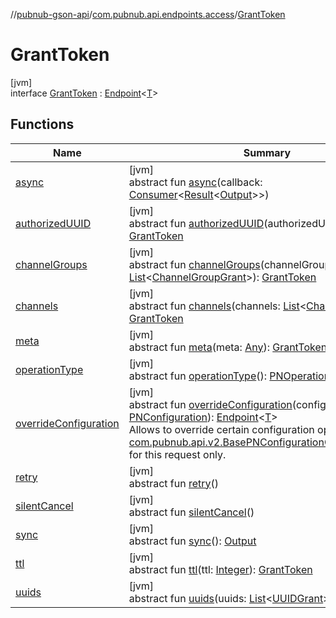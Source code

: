//[pubnub-gson-api](../../../index.md)/[com.pubnub.api.endpoints.access](../index.md)/[GrantToken](index.md)

# GrantToken

[jvm]\
interface [GrantToken](index.md) : [Endpoint](../../com.pubnub.api.endpoints/-endpoint/index.md)&lt;[T](../../com.pubnub.api.endpoints/-endpoint/index.md)&gt;

## Functions

| Name | Summary |
|---|---|
| [async](../../com.pubnub.api.endpoints.channel_groups/-list-all-channel-group/index.md#1418965989%2FFunctions%2F126356644) | [jvm]<br>abstract fun [async](../../com.pubnub.api.endpoints.channel_groups/-list-all-channel-group/index.md#1418965989%2FFunctions%2F126356644)(callback: [Consumer](https://docs.oracle.com/javase/8/docs/api/java/util/function/Consumer.html)&lt;[Result](../../../../../pubnub-core/pubnub-core-api/pubnub-core-api/com.pubnub.api.v2.callbacks/-result/index.md)&lt;[Output](../../../../../pubnub-core/pubnub-core-api/com.pubnub.api.endpoints.remoteaction/-remote-action/index.md)&gt;&gt;) |
| [authorizedUUID](authorized-u-u-i-d.md) | [jvm]<br>abstract fun [authorizedUUID](authorized-u-u-i-d.md)(authorizedUUID: [String](https://docs.oracle.com/javase/8/docs/api/java/lang/String.html)): [GrantToken](index.md) |
| [channelGroups](channel-groups.md) | [jvm]<br>abstract fun [channelGroups](channel-groups.md)(channelGroups: [List](https://docs.oracle.com/javase/8/docs/api/java/util/List.html)&lt;[ChannelGroupGrant](../../com.pubnub.api.models.consumer.access_manager.v3/-channel-group-grant/index.md)&gt;): [GrantToken](index.md) |
| [channels](channels.md) | [jvm]<br>abstract fun [channels](channels.md)(channels: [List](https://docs.oracle.com/javase/8/docs/api/java/util/List.html)&lt;[ChannelGrant](../../com.pubnub.api.models.consumer.access_manager.v3/-channel-grant/index.md)&gt;): [GrantToken](index.md) |
| [meta](meta.md) | [jvm]<br>abstract fun [meta](meta.md)(meta: [Any](https://kotlinlang.org/api/latest/jvm/stdlib/kotlin/-any/index.html)): [GrantToken](index.md) |
| [operationType](../../com.pubnub.api.endpoints.channel_groups/-list-all-channel-group/index.md#1414065386%2FFunctions%2F126356644) | [jvm]<br>abstract fun [operationType](../../com.pubnub.api.endpoints.channel_groups/-list-all-channel-group/index.md#1414065386%2FFunctions%2F126356644)(): [PNOperationType](../../../../../pubnub-core/pubnub-core-api/pubnub-core-api/com.pubnub.api.enums/-p-n-operation-type/index.md) |
| [overrideConfiguration](../../com.pubnub.api.endpoints/-endpoint/override-configuration.md) | [jvm]<br>abstract fun [overrideConfiguration](../../com.pubnub.api.endpoints/-endpoint/override-configuration.md)(configuration: [PNConfiguration](../../com.pubnub.api.v2/-p-n-configuration/index.md)): [Endpoint](../../com.pubnub.api.endpoints/-endpoint/index.md)&lt;[T](../../com.pubnub.api.endpoints/-endpoint/index.md)&gt;<br>Allows to override certain configuration options (see [com.pubnub.api.v2.BasePNConfigurationOverride.Builder](../../../../../pubnub-core/pubnub-core-api/pubnub-core-api/com.pubnub.api.v2/-base-p-n-configuration-override/-builder/index.md)) for this request only. |
| [retry](../../com.pubnub.api.endpoints.channel_groups/-list-all-channel-group/index.md#2020801116%2FFunctions%2F126356644) | [jvm]<br>abstract fun [retry](../../com.pubnub.api.endpoints.channel_groups/-list-all-channel-group/index.md#2020801116%2FFunctions%2F126356644)() |
| [silentCancel](../../com.pubnub.api.endpoints.channel_groups/-list-all-channel-group/index.md#-675955969%2FFunctions%2F126356644) | [jvm]<br>abstract fun [silentCancel](../../com.pubnub.api.endpoints.channel_groups/-list-all-channel-group/index.md#-675955969%2FFunctions%2F126356644)() |
| [sync](../../com.pubnub.api.endpoints.channel_groups/-list-all-channel-group/index.md#40193115%2FFunctions%2F126356644) | [jvm]<br>abstract fun [sync](../../com.pubnub.api.endpoints.channel_groups/-list-all-channel-group/index.md#40193115%2FFunctions%2F126356644)(): [Output](../../../../../pubnub-core/pubnub-core-api/com.pubnub.api.endpoints.remoteaction/-remote-action/index.md) |
| [ttl](ttl.md) | [jvm]<br>abstract fun [ttl](ttl.md)(ttl: [Integer](https://docs.oracle.com/javase/8/docs/api/java/lang/Integer.html)): [GrantToken](index.md) |
| [uuids](uuids.md) | [jvm]<br>abstract fun [uuids](uuids.md)(uuids: [List](https://docs.oracle.com/javase/8/docs/api/java/util/List.html)&lt;[UUIDGrant](../../com.pubnub.api.models.consumer.access_manager.v3/-u-u-i-d-grant/index.md)&gt;): [GrantToken](index.md) |
